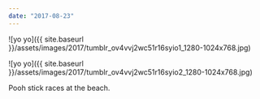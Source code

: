 ```yaml
---
date: "2017-08-23"
---
```


![yo yo]({{ site.baseurl }}/assets/images/2017/tumblr_ov4vvj2wc51r16syio1_1280-1024x768.jpg)

![yo yo]({{ site.baseurl }}/assets/images/2017/tumblr_ov4vvj2wc51r16syio2_1280-1024x768.jpg)

Pooh stick races at the beach.
